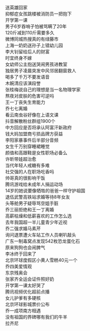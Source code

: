 送英雄回家  
抑郁症女孩跳楼被消防员一把抱下  
开学第一课  
男子6岁吞哨子怕被骂瞒了20年  
120斤减到110斤需要多久  
微博同城热搜真的有绿藤市  
上海一奶奶送孙子上错幼儿园  
李大钊留给后人的财富  
时宜终身不嫁  
女幼师公主抱送哭闹男孩进教室  
独居男子凌晨突发中风邻居翻窗救人  
喝多了千万不要发语音  
木婉清应该演段誉  
张桂梅说自己的理想是当一名物理学家  
熬夜对皮肤的危害可逆吗  
王一丁丧失生育能力  
乔七七离婚  
看云南虫谷好像在上语文课  
抖音解散粉丝群组1900个  
中方回应是否将承认阿富汗新政府  
钱大妈加盟商亏损品牌方获益  
李阳家暴事件后半部分音频  
女生千万别穿睡裙睡觉  
颜值和高跟鞋是女性职场必备么  
许昕带娃超治愈  
当代年轻人戒糖有多难  
社交强的人在职场吃香吗  
帅哥真的很影响干饭  
腾讯游戏给未成年人捐运动场  
14岁的她说要像牺牲的爸爸一样守护祖国  
退伍武警高铁站求婚等待8年女友  
头等舱男子疑辱骂空姐手脏  
乔三丽拒绝和王一丁离婚  
高薪枯燥和低薪喜欢的工作怎么选  
去年我国超一半儿童青少年近视  
乔二强求婚马素芹  
询问退票遭火车站工作人员喇叭敲头  
广东一制毒窝点发现542枚恐龙蛋化石  
原来狗狗也会闹脾气  
李冰终于回来了  
北京环球度假区小黄人雪糕40元一个  
乔四美爱情观  
东京残奥会  
张家齐全运会证件照好奶  
开学第一课太好哭了  
腾讯视频优化超前点播  
女儿护爹有多硬核  
北京环球影城票价公布  
乔一成项南方相遇  
没有祖国的界碑哪有我们的牛羊  
拉齐尼  
